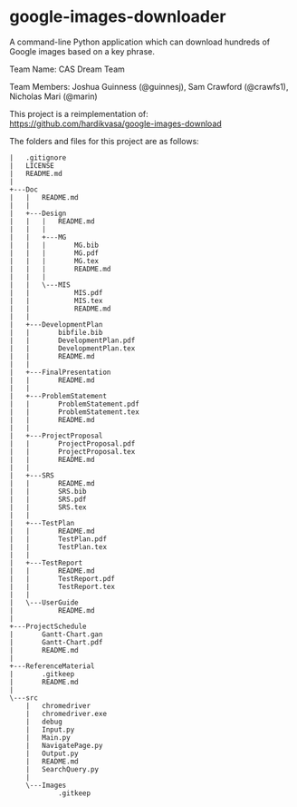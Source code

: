 # google-images-downloader

A command-line Python application which can download hundreds of Google images based on a key phrase.

Team Name: CAS Dream Team

Team Members: Joshua Guinness (@guinnesj), Sam Crawford (@crawfs1), Nicholas Mari (@marin)

This project is a reimplementation of: https://github.com/hardikvasa/google-images-download

The folders and files for this project are as follows:  

```
|   .gitignore
|   LICENSE
|   README.md
|   
+---Doc
|   |   README.md
|   |   
|   +---Design
|   |   |   README.md
|   |   |   
|   |   +---MG
|   |   |       MG.bib
|   |   |       MG.pdf
|   |   |       MG.tex
|   |   |       README.md
|   |   |       
|   |   \---MIS
|   |           MIS.pdf
|   |           MIS.tex
|   |           README.md
|   |           
|   +---DevelopmentPlan
|   |       bibfile.bib
|   |       DevelopmentPlan.pdf
|   |       DevelopmentPlan.tex
|   |       README.md
|   |       
|   +---FinalPresentation
|   |       README.md
|   |       
|   +---ProblemStatement
|   |       ProblemStatement.pdf
|   |       ProblemStatement.tex
|   |       README.md
|   |       
|   +---ProjectProposal
|   |       ProjectProposal.pdf
|   |       ProjectProposal.tex
|   |       README.md
|   |       
|   +---SRS
|   |       README.md
|   |       SRS.bib
|   |       SRS.pdf
|   |       SRS.tex
|   |       
|   +---TestPlan
|   |       README.md
|   |       TestPlan.pdf
|   |       TestPlan.tex
|   |       
|   +---TestReport
|   |       README.md
|   |       TestReport.pdf
|   |       TestReport.tex
|   |       
|   \---UserGuide
|           README.md
|           
+---ProjectSchedule
|       Gantt-Chart.gan
|       Gantt-Chart.pdf
|       README.md
|       
+---ReferenceMaterial
|       .gitkeep
|       README.md
|       
\---src
    |   chromedriver
    |   chromedriver.exe
    |   debug
    |   Input.py
    |   Main.py
    |   NavigatePage.py
    |   Output.py
    |   README.md
    |   SearchQuery.py
    |
    \---Images
            .gitkeep
```
